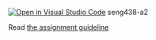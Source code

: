 [![Open in Visual Studio Code](https://classroom.github.com/assets/open-in-vscode-718a45dd9cf7e7f842a935f5ebbe5719a5e09af4491e668f4dbf3b35d5cca122.svg)](https://classroom.github.com/online_ide?assignment_repo_id=13702474&assignment_repo_type=AssignmentRepo)
seng438-a2

Read [the assignment guideline](seng438-a2.md) 
